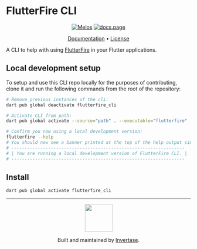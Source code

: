 # FlutterFire CLI

<p align="center">
  <a href="https://github.com/invertase/melos#readme-badge"><img src="https://img.shields.io/badge/maintained%20with-melos-f700ff.svg?style=flat-square" alt="Melos" /></a>
  <a href="https://docs.page"><img src="https://img.shields.io/badge/powered%20by-docs.page-34C4AC.svg?style=flat-square" alt="docs.page" /></a>
</p>

<p align="center">
  <a href="https://flutterfirecli.invertase.dev">Documentation</a> &bull; 
  <a href="https://github.com/invertase/flutterfire_cli/blob/main/LICENSE">License</a>
</p>


A CLI to help with using [FlutterFire](https://firebase.flutter.dev) in your Flutter applications.


## Local development setup

To setup and use this CLI repo locally for the purposes of contributing, clone it and run the following commands from the root of the repository:

```bash
# Remove previous instances of the cli:
dart pub global deactivate flutterfire_cli

# Activate CLI from path:
dart pub global activate --source="path" . --executable="flutterfire"

# Confirm you now using a local development version:
flutterfire --help
# You should now see a banner printed at the top of the help output similar to:
# ------------------------------------------------------------------
# | You are running a local development version of FlutterFire CLI. |
# ------------------------------------------------------------------
```

## Install

```bash
dart pub global activate flutterfire_cli
```


---

<p align="center">
  <a href="https://invertase.io/?utm_source=readme&utm_medium=footer&utm_campaign=flutterfire_cli">
    <img width="75px" src="https://static.invertase.io/assets/invertase/invertase-rounded-avatar.png">
  </a>
  <p align="center">
    Built and maintained by <a href="https://invertase.io/?utm_source=readme&utm_medium=footer&utm_campaign=flutterfire_cli">Invertase</a>.
  </p>
</p>